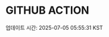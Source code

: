 # GITHUB ACTION
  <!-- START_UPDATED_TIME -->
  업데이트 시간: 2025-07-05 05:55:31 KST
  <!-- END_UPDATED_TIME -->
